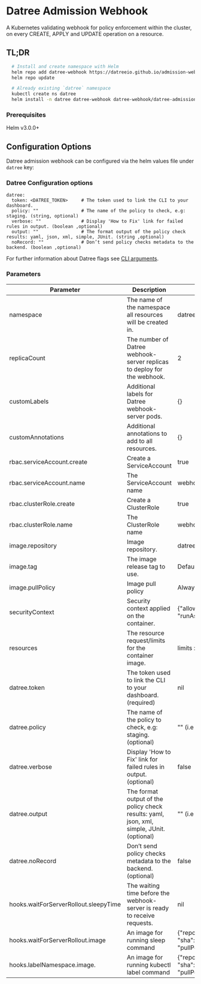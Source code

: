# Datree Admission Webhook

A Kubernetes validating webhook for policy enforcement within the cluster, on every CREATE, APPLY and UPDATE operation on a resource.

## TL;DR

```bash
  # Install and create namespace with Helm
  helm repo add datree-webhook https://datreeio.github.io/admission-webhook-datree/
  helm repo update

  # Already existing `datree` namespace
  kubectl create ns datree
  helm install -n datree datree-webhook datree-webhook/datree-admission-webhook --set datree.token=<DATREE_TOKEN>
```

### Prerequisites

Helm v3.0.0+

## Configuration Options

Datree admission webhook can be configured via the helm values file under `datree` key:

### Datree Configuration options

```
datree:
  token: <DATREE_TOKEN>     # The token used to link the CLI to your dashboard.
  policy: ""                # The name of the policy to check, e.g: staging. (string, optional)
  verbose: ""               # Display 'How to Fix' link for failed rules in output. (boolean ,optional)
  output: ""                # The format output of the policy check results: yaml, json, xml, simple, JUnit. (string ,optional)
  noRecord: ""              # Don’t send policy checks metadata to the backend. (boolean ,optional)
```

For further information about Datree flags see [CLI arguments](https://hub.datree.io/setup/cli-arguments).

### Parameters

| Parameter                             | Description                                                                               | Default                                                                                                                                   |     |     |
| ------------------------------------- | ----------------------------------------------------------------------------------------- | ----------------------------------------------------------------------------------------------------------------------------------------- | --- | --- |
| namespace                             | The name of the namespace all resources will be created in.                               | datree                                                                                                                                    |     |     |
| replicaCount                          | The number of Datree webhook-server replicas to deploy for the webhook.                   | 2                                                                                                                                         |     |     |
| customLabels                          | Additional labels for Datree webhook-server pods.                                         | {}                                                                                                                                        |     |     |
| customAnnotations                     | Additional annotations to add to all resources.                                           | {}                                                                                                                                        |     |     |
| rbac.serviceAccount.create            | Create a ServiceAccount                                                                   | true                                                                                                                                      |     |     |
| rbac.serviceAccount.name              | The ServiceAccount name                                                                   | webhook-server-datree                                                                                                                     |     |     |
| rbac.clusterRole.create               | Create a ClusterRole                                                                      | true                                                                                                                                      |     |     |
| rbac.clusterRole.name                 | The ClusterRole name                                                                      | webhook-server-datree                                                                                                                     |     |     |
| image.repository                      | Image repository.                                                                         | datree/admission-webhook                                                                                                                  |     |     |
| image.tag                             | The image release tag to use.                                                             | Defaults to Chart appVersion                                                                                                              |     |     |
| image.pullPolicy                      | Image pull policy                                                                         | Always                                                                                                                                    |     |     |
| securityContext                       | Security context applied on the container.                                                | {"allowPrivilegeEscalation":false,"readOnlyRootFilesystem":true, "runAsNonRoot":true,"runAsUser":25000}                                   |     |     |
| resources                             | The resource request/limits for the container image.                                      | limits :cpu: 1000m, memory: 512Mi requests: cpu:100m, memory:256Mi                                                                        |     |     |
| datree.token                          | The token used to link the CLI to your dashboard. (required)                              | nil                                                                                                                                       |     |     |
| datree.policy                         | The name of the policy to check, e.g: staging. (optional)                                 | "" (i.e "default")                                                                                                                        |     |     |
| datree.verbose                        | Display 'How to Fix' link for failed rules in output. (optional)                          | false                                                                                                                                     |     |     |
| datree.output                         | The format output of the policy check results: yaml, json, xml, simple, JUnit. (optional) | "" (i.e beautiful😊)                                                                                                                      |     |     |
| datree.noRecord                       | Don’t send policy checks metadata to the backend. (optional)                              | false                                                                                                                                     |     |     |
| hooks.waitForServerRollout.sleepyTime | The waiting time before the webhook-server is ready to receive requests.                  | nil                                                                                                                                       |     |     |
| hooks.waitForServerRollout.image      | An image for running sleep command                                                        | {"repository": "alpine", "sha":"sha256:1304f174557314a7ed9eddb4eab12fed12cb0cd9809e4c28f29af86979a3c870", "pullPolicy":"Always"}          |     |     |
| hooks.labelNamespace.image.           | An image for running kubectl label command                                                | {"repository": "public.ecr.aws/m6p7v6h2", "sha":"sha256:d3c17f1dc6e665dcc78e8c14a83ae630bc3d65b07ea11c5f1a012c2c6786d039", "pullPolicy":"Always"} |     |     |

